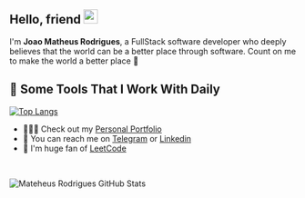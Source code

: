 ## Hello, friend <img src="https://media.giphy.com/media/hvRJCLFzcasrR4ia7z/giphy.gif" width="25px" height="25px">
I'm **Joao Matheus Rodrigues**, a FullStack software developer who deeply believes that the world can be a better place through software. Count on me to make the world a better place 🤝

## 🚀 Some Tools That I Work With Daily
[![Top Langs](https://github-readme-stats.vercel.app/api/top-langs/?username=matheus-rodrigues00&layout=compact)](https://github.com/matheus-rodrigues00/github-readme-stats)

- 👨🏼‍💻 Check out my [Personal Portfolio](https://matheussoftware.com/work)
- 💼 You can reach me on [Telegram](https://t.me/joao_rodrigues1) or [Linkedin](https://www.linkedin.com/in/joao-software-developer/)
- 🎯 I'm huge fan of [LeetCode](https://leetcode.com/matheus-rodrigues00/)
<br>


![Mateheus Rodrigues GitHub Stats](https://github-readme-stats.vercel.app/api?username=matheus-rodrigues00&show_icons=true&theme=dark&hide_rank=true)
